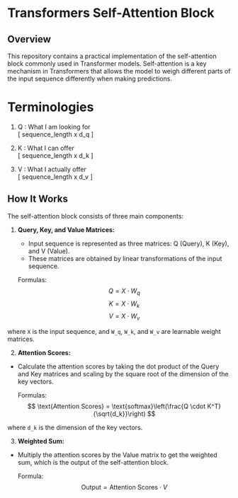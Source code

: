 # Transformers Self-Attention Block

## Overview

This repository contains a practical implementation of the self-attention block commonly used in Transformer models. Self-attention is a key mechanism in Transformers that allows the model to weigh different parts of the input sequence differently when making predictions.

# Terminologies

1. Q : What I am looking for    
    [ sequence_length x d_q ]

2. K : What I can offer     
    [ sequence_length x d_k ]

3. V : What I actually offer     
    [ sequence_length x d_v ]


## How It Works

The self-attention block consists of three main components:

1. **Query, Key, and Value Matrices:**
   - Input sequence is represented as three matrices: Q (Query), K (Key), and V (Value).
   - These matrices are obtained by linear transformations of the input sequence.

   Formulas:
    $$
    Q = X \cdot W_q
    $$
    $$
    K = X \cdot W_k
    $$ 
    $$
    V = X \cdot W_v   
    $$


where `X` is the input sequence, and `W_q`, `W_k`, and `W_v` are learnable weight matrices.

2. **Attention Scores:**
- Calculate the attention scores by taking the dot product of the Query and Key matrices and scaling by the square root of the dimension of the key vectors.

    Formulas:
    $$
    \text{Attention Scores} = \text{softmax}\left(\frac{Q \cdot K^T}{\sqrt{d_k}}\right)
    $$



where `d_k` is the dimension of the key vectors.

3. **Weighted Sum:**
- Multiply the attention scores by the Value matrix to get the weighted sum, which is the output of the self-attention block.

    Formula:
    $$
    \text{Output} = \text{Attention Scores} \cdot V
    $$

